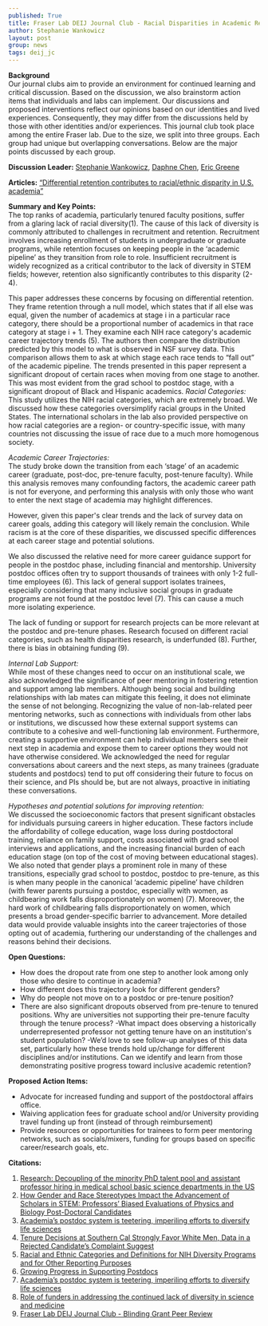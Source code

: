 ```yaml
---
published: True
title: Fraser Lab DEIJ Journal Club - Racial Disparities in Academic Retention 
author: Stephanie Wankowicz
layout: post
group: news
tags: deij_jc
---
```

**Background**
<br>
Our journal clubs aim to provide an environment for continued learning and critical discussion. Based on the discussion, we also brainstorm action items that individuals and labs can implement. Our discussions and proposed interventions reflect our opinions based on our identities and lived experiences. Consequently, they may differ from the discussions held by those with other identities and/or experiences.
This journal club took place among the entire Fraser lab. Due to the size, we split into three groups. Each group had unique but overlapping conversations. Below are the major points discussed by each group.

**Discussion Leader:** [Stephanie Wankowicz](/members/), [Daphne Chen](/members/), [Eric Greene](/members/#Eric%20Greene,%20Ph.D.)

**Articles:** 
[“Differential retention contributes to racial/ethnic disparity in U.S. academia”](https://journals.plos.org/plosone/article?id=10.1371/journal.pone.0259710)


**Summary and Key Points:**
<br>
The top ranks of academia, particularly tenured faculty positions, suffer from a glaring lack of racial diversity(1). The cause of this lack of diversity is commonly attributed to challenges in recruitment and retention. Recruitment involves increasing enrollment of students in undergraduate or graduate programs, while retention focuses on keeping people in the ‘academic pipeline’ as they transition from role to role. Insufficient recruitment is widely recognized as a critical contributor to the lack of diversity in STEM fields; however, retention also significantly contributes to this disparity (2-4).

This paper addresses these concerns by focusing on differential retention. They frame retention through a null model, which states that if all else was equal, given the number of academics at stage i in a particular race category, there should be a proportional number of academics in that race category at stage i + 1. They examine each NIH race category's academic career trajectory trends (5). The authors then compare the distribution predicted by this model to what is observed in NSF survey data. This comparison allows them to ask at which stage each race tends to “fall out” of the academic pipeline. The trends presented in this paper represent a significant dropout of certain races when moving from one stage to another. This was most evident from the grad school to postdoc stage, with a significant dropout of Black and Hispanic academics.
*Racial Categories:* This study utilizes the NIH racial categories, which are extremely broad. We discussed how these categories oversimplify racial groups in the United States. The international scholars in the lab also provided perspective on how racial categories are a region- or country-specific issue, with many countries not discussing the issue of race due to a much more homogenous society.

*Academic Career Trajectories:*
<br>
The study broke down the transition from each ‘stage’ of an academic career (graduate, post-doc, pre-tenure faculty, post-tenure faculty). While this analysis removes many confounding factors, the academic career path is not for everyone, and performing this analysis with only those who want to enter the next stage of academia may highlight differences. 

However, given this paper's clear trends and the lack of survey data on career goals, adding this category will likely remain the conclusion. While racism is at the core of these disparities, we discussed specific differences at each career stage and potential solutions.

We also discussed the relative need for more career guidance support for people in the postdoc phase, including financial and mentorship. University postdoc offices often try to support thousands of trainees with only 1-2 full-time employees (6). This lack of general support isolates trainees, especially considering that many inclusive social groups in graduate programs are not found at the postdoc level (7). This can cause a much more isolating experience. 

The lack of funding or support for research projects can be more relevant at the postdoc and pre-tenure phases. Research focused on different racial categories, such as health disparities research, is underfunded (8). Further, there is bias in obtaining funding (9). 


*Internal Lab Support:*
<br>
While most of these changes need to occur on an institutional scale, we also acknowledged the significance of peer mentoring in fostering retention and support among lab members. Although being social and building relationships with lab mates can mitigate this feeling, it does not eliminate the sense of not belonging. Recognizing the value of non-lab-related peer mentoring networks, such as connections with individuals from other labs or institutions, we discussed how these external support systems can contribute to a cohesive and well-functioning lab environment. Furthermore, creating a supportive environment can help individual members see their next step in academia and expose them to career options they would not have otherwise considered. We acknowledged the need for regular conversations about careers and the next steps, as many trainees (graduate students and postdocs) tend to put off considering their future to focus on their science, and PIs should be, but are not always, proactive in initiating these conversations.

*Hypotheses and potential solutions for improving retention:*
<br>
We discussed the socioeconomic factors that present significant obstacles for individuals pursuing careers in higher education. These factors include the affordability of college education, wage loss during postdoctoral training, reliance on family support, costs associated with grad school interviews and applications, and the increasing financial burden of each education stage (on top of the cost of moving between educational stages). We also noted that gender plays a prominent role in many of these transitions, especially grad school to postdoc, postdoc to pre-tenure, as this is when many people in the canonical ‘academic pipeline’ have children (with fewer parents pursuing a postdoc, especially with women, as childbearing work falls disproportionately on women) (7). Moreover, the hard work of childbearing falls disproportionately on women, which presents a broad gender-specific barrier to advancement. More detailed data would provide valuable insights into the career trajectories of those opting out of academia, furthering our understanding of the challenges and reasons behind their decisions.



**Open Questions:**
- How does the dropout rate from one step to another look among only those who desire to continue in academia? 
- How different does this trajectory look for different genders?
- Why do people not move on to a postdoc or pre-tenure position?
- There are also significant dropouts observed from pre-tenure to tenured positions. Why are universities not supporting their pre-tenure faculty through the tenure process? 
-What impact does observing a historically underrepresented professor not getting tenure have on an institution's student population? 
-We’d love to see follow-up analyses of this data set, particularly how these trends hold up/change for different disciplines and/or institutions. Can we identify and learn from those demonstrating positive progress toward inclusive academic retention? 

**Proposed Action Items:** 
- Advocate for increased funding and support of the postdoctoral affairs office.
- Waiving application fees for graduate school and/or University providing travel funding up front (instead of through reimbursement)
- Provide resources or opportunities for trainees to form peer mentoring networks, such as socials/mixers, funding for groups based on specific career/research goals, etc.

 **Citations:** 

 1) [Research: Decoupling of the minority PhD talent pool and assistant professor hiring in medical school basic science departments in the US](https://elifesciences.org/articles/21393)
 2) [How Gender and Race Stereotypes Impact the Advancement of Scholars in STEM: Professors’ Biased Evaluations of Physics and Biology Post-Doctoral Candidates](https://link.springer.com/article/10.1007/s11199-019-01052-w)
 3) [Academia’s postdoc system is teetering, imperiling efforts to diversify life sciences](https://www.statnews.com/2023/06/06/postdoc-system-teetering-imperiling-life-sciences-diversity/)
 4) [Tenure Decisions at Southern Cal Strongly Favor White Men, Data in a Rejected Candidate’s Complaint Suggest](https://www.chronicle.com/article/tenure-decisions-at-southern-cal-strongly-favor-white-men-data-in-a-rejected-candidates-complaint-suggest/)
 5) [Racial and Ethnic Categories and Definitions for NIH Diversity Programs and for Other Reporting Purposes](https://grants.nih.gov/grants/guide/notice-files/NOT-OD-15-089.html)
 6) [Growing Progress in Supporting Postdocs](https://cdn.ymaws.com/www.nationalpostdoc.org/resource/resmgr/docs/2021_npa_policy_report.pdf)
 7) [Academia’s postdoc system is teetering, imperiling efforts to diversify life sciences](https://www.statnews.com/2023/06/06/postdoc-system-teetering-imperiling-life-sciences-diversity/)
 8) [Role of funders in addressing the continued lack of diversity in science and medicine](https://www.nature.com/articles/s41591-021-01555-8)
 9) [Fraser Lab DEIJ Journal Club - Blinding Grant Peer Review](https://fraserlab.com/2022/11/04/DEIJ-Journal-Club/)
